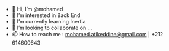 - 👋 Hi, I’m @mohamed
- 👀 I’m interested in Back End
- 🌱 I’m currently learning Inertia
- 💞️ I’m looking to collaborate on ...
- 📫 How to reach me : mohamed.atikeddine@gmail.com | +212 614600643

<!---
medatik/medatik is a ✨ special ✨ repository because its `README.md` (this file) appears on your GitHub profile.
You can click the Preview link to take a look at your changes.
--->
